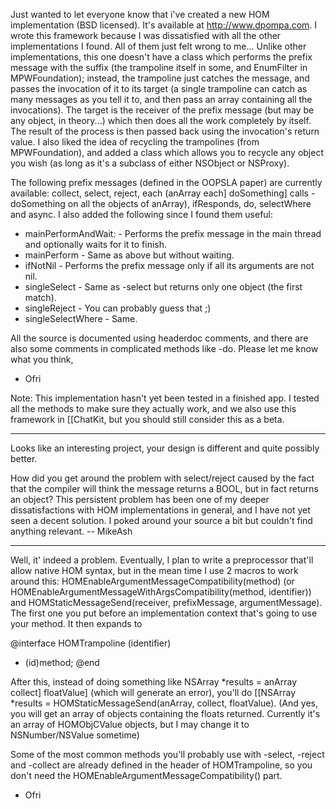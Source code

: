 

Just wanted to let everyone know that i've created a new HOM implementation (BSD licensed). It's available at http://www.dpompa.com.
I wrote this framework because I was dissatisfied with all the other implementations I found. All of them just felt wrong to me...
Unlike other implementations, this one doesn't have a class which performs the prefix message with the suffix (the trampoline itself in some, and EnumFilter in MPWFoundation); instead, the trampoline just catches the message, and passes the invocation of it to its target (a single trampoline can catch as many messages as you tell it to, and then pass an array containing all the invocations). The target is the receiver of the prefix message (but may be any object, in theory...) which then does all the work completely by itself. The result of the process is then passed back using the invocation's return value.
I also liked the idea of recycling the trampolines (from MPWFoundation), and added a class which allows you to recycle any object you wish (as long as it's a subclass of either NSObject or NSProxy).

The following prefix messages (defined in the OOPSLA paper) are currently available:
collect, select, reject, each (anArray each] doSomething] calls -doSomething on all the objects of anArray), ifResponds, do, selectWhere and async.
I also added the following since I found them useful:

* mainPerformAndWait: - Performs the prefix message in the main thread and optionally waits for it to finish.
* mainPerform - Same as above but without waiting.
* ifNotNil - Performs the prefix message only if all its arguments are not nil.
* singleSelect - Same as -select but returns only one object (the first match).
* singleReject - You can probably guess that ;)
* singleSelectWhere - Same.


All the source is documented using headerdoc comments, and there are also some comments in complicated methods like -do.
Please let me know what you think,

- Ofri

Note: This implementation hasn't yet been tested in a finished app. I tested all the methods to make sure they actually work, and we also use this framework in [[ChatKit, but you should still consider this as a beta.

----

Looks like an interesting project, your design is different and quite possibly better.

How did you get around the problem with select/reject caused by the fact that the compiler will think the message returns a BOOL, but in fact returns an object? This persistent problem has been one of my deeper dissatisfactions with HOM implementations in general, and I have not yet seen a decent solution. I poked around your source a bit but couldn't find anything relevant. -- MikeAsh

----

Well, it' indeed a problem. Eventually, I plan to write a preprocessor that'll allow native HOM syntax, but in the mean time I use 2 macros to work around this: HOMEnableArgumentMessageCompatibility(method) (or HOMEnableArgumentMessageWithArgsCompatibility(method, identifier)) and HOMStaticMessageSend(receiver, prefixMessage, argumentMessage). The first one you put before an implementation context that's going to use your method. It then expands to
    
@interface HOMTrampoline (identifier)
- (id)method;
@end


After this, instead of doing something like NSArray *results = anArray collect] floatValue] (which will generate an error), you'll do [[NSArray *results = HOMStaticMessageSend(anArray, collect, floatValue). (And yes, you will get an array of objects containing the floats returned. Currently it's an array of HOMObjCValue objects, but I may change it to NSNumber/NSValue sometime)

Some of the most common methods you'll probably use with -select, -reject and -collect are already defined in the header of HOMTrampoline, so you don't need the HOMEnableArgumentMessageCompatibility() part.

- Ofri

